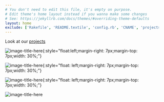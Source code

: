 ```yaml
---
# You don't need to edit this file, it's empty on purpose.
# Edit theme's home layout instead if you wanna make some changes
# See: https://jekyllrb.com/docs/themes/#overriding-theme-defaults
layout: home
exclude: ['Rakefile', 'README.textile', 'config.rb', 'CNAME', 'projects.md']
---
```


Look at our [projects](/projects)

![image-title-here](https://wiki.cam.ac.uk/wiki/ajmorris/img_auth.php/d/d6/LiSP-MD-anim-opted.gif){:style="float:left;margin-right: 7px;margin-top: 7px;width: 30%;"}

![image-title-here](https://wiki.cam.ac.uk/wiki/ajmorris/img_auth.php/a/a2/Gete-l8jeym.png){:style="float: left;margin-right: 7px;margin-top: 7px;width: 30%;"}

![image-title-here](https://wiki.cam.ac.uk/wiki/ajmorris/img_auth.php/4/4f/Defect.jpg){:style="float: left;margin-right: 7px;margin-top: 7px;width: 30%;"}

![image-title-here](https://wiki.cam.ac.uk/wiki/ajmorris/img_auth.php/8/83/Group-ajm4.png)


